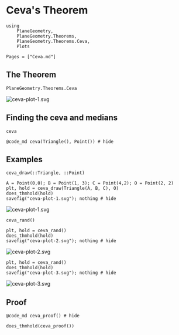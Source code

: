 # Ceva's Theorem

```@setup 1
using 
    PlaneGeometry, 
    PlaneGeometry.Theorems, 
    PlaneGeometry.Theorems.Ceva,
    Plots
```

```@contents
Pages = ["Ceva.md"]
```

## The Theorem

```@docs
PlaneGeometry.Theorems.Ceva
```

![ceva-plot-1.svg](ceva-plot-1.svg)

## Finding the ceva and medians

```@docs
ceva
```
```@example 1
@code_md ceva(Triangle(), Point()) # hide
```

## Examples

```@docs
ceva_draw(::Triangle, ::Point)
```

```@example 1
A = Point(0,0); B = Point(1, 3); C = Point(4,2); O = Point(2, 2)
plt, hold = ceva_draw(Triangle(A, B, C), O)
does_thmhold(hold)
savefig("ceva-plot-1.svg"); nothing # hide
```

![ceva-plot-1.svg](ceva-plot-1.svg)

```@docs
ceva_rand()
```

```@example 1
plt, hold = ceva_rand()
does_thmhold(hold)
savefig("ceva-plot-2.svg"); nothing # hide
```
![ceva-plot-2.svg](ceva-plot-2.svg)

```@example 1
plt, hold = ceva_rand()
does_thmhold(hold)
savefig("ceva-plot-3.svg"); nothing # hide
```
![ceva-plot-3.svg](ceva-plot-3.svg)

## Proof

```@example 1
@code_md ceva_proof() # hide
```

```@example 1
does_thmhold(ceva_proof())
```

